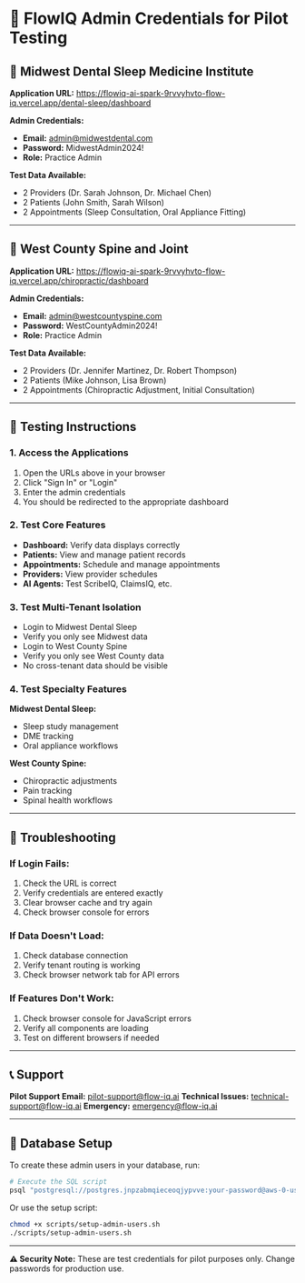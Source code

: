 # 🔐 FlowIQ Admin Credentials for Pilot Testing

## 🏥 Midwest Dental Sleep Medicine Institute

**Application URL:** https://flowiq-ai-spark-9rvvyhvto-flow-iq.vercel.app/dental-sleep/dashboard

**Admin Credentials:**
- **Email:** admin@midwestdental.com
- **Password:** MidwestAdmin2024!
- **Role:** Practice Admin

**Test Data Available:**
- 2 Providers (Dr. Sarah Johnson, Dr. Michael Chen)
- 2 Patients (John Smith, Sarah Wilson)
- 2 Appointments (Sleep Consultation, Oral Appliance Fitting)

---

## 🦴 West County Spine and Joint

**Application URL:** https://flowiq-ai-spark-9rvvyhvto-flow-iq.vercel.app/chiropractic/dashboard

**Admin Credentials:**
- **Email:** admin@westcountyspine.com
- **Password:** WestCountyAdmin2024!
- **Role:** Practice Admin

**Test Data Available:**
- 2 Providers (Dr. Jennifer Martinez, Dr. Robert Thompson)
- 2 Patients (Mike Johnson, Lisa Brown)
- 2 Appointments (Chiropractic Adjustment, Initial Consultation)

---

## 🧪 Testing Instructions

### 1. **Access the Applications**
1. Open the URLs above in your browser
2. Click "Sign In" or "Login"
3. Enter the admin credentials
4. You should be redirected to the appropriate dashboard

### 2. **Test Core Features**
- **Dashboard:** Verify data displays correctly
- **Patients:** View and manage patient records
- **Appointments:** Schedule and manage appointments
- **Providers:** View provider schedules
- **AI Agents:** Test ScribeIQ, ClaimsIQ, etc.

### 3. **Test Multi-Tenant Isolation**
- Login to Midwest Dental Sleep
- Verify you only see Midwest data
- Login to West County Spine
- Verify you only see West County data
- No cross-tenant data should be visible

### 4. **Test Specialty Features**
**Midwest Dental Sleep:**
- Sleep study management
- DME tracking
- Oral appliance workflows

**West County Spine:**
- Chiropractic adjustments
- Pain tracking
- Spinal health workflows

---

## 🚨 Troubleshooting

### **If Login Fails:**
1. Check the URL is correct
2. Verify credentials are entered exactly
3. Clear browser cache and try again
4. Check browser console for errors

### **If Data Doesn't Load:**
1. Check database connection
2. Verify tenant routing is working
3. Check browser network tab for API errors

### **If Features Don't Work:**
1. Check browser console for JavaScript errors
2. Verify all components are loading
3. Test on different browsers if needed

---

## 📞 Support

**Pilot Support Email:** pilot-support@flow-iq.ai
**Technical Issues:** technical-support@flow-iq.ai
**Emergency:** emergency@flow-iq.ai

---

## 🔄 Database Setup

To create these admin users in your database, run:

```bash
# Execute the SQL script
psql "postgresql://postgres.jnpzabmqieceoqjypvve:your-password@aws-0-us-east-1.pooler.supabase.com:6543/postgres" -f scripts/create-admin-users.sql
```

Or use the setup script:

```bash
chmod +x scripts/setup-admin-users.sh
./scripts/setup-admin-users.sh
```

---

**⚠️ Security Note:** These are test credentials for pilot purposes only. Change passwords for production use. 